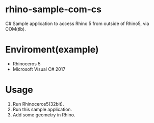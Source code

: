 # rhino-sample-com-cs
C# Sample application to access Rhino 5 from outside of Rhino5, via COM(tlb).

# Enviroment(example)
* Rhinoceros 5
* Microsoft Visual C# 2017

# Usage

1. Run Rhinoceros5(32bit).
2. Run this sample application.
3. Add some geometry in Rhino.
